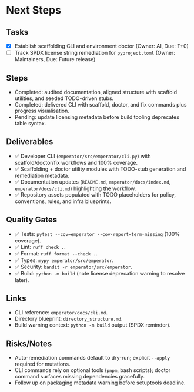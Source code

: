 # Next Steps

## Tasks
- [x] Establish scaffolding CLI and environment doctor (Owner: AI, Due: T+0)
- [ ] Track SPDX license string remediation for `pyproject.toml` (Owner: Maintainers, Due: Future release)

## Steps
- Completed: audited documentation, aligned structure with scaffold utilities, and seeded TODO-driven stubs.
- Completed: delivered CLI with scaffold, doctor, and fix commands plus progress visualisation.
- Pending: update licensing metadata before build tooling deprecates table syntax.

## Deliverables
- ✅ Developer CLI (`emperator/src/emperator/cli.py`) with scaffold/doctor/fix workflows and 100% coverage.
- ✅ Scaffolding + doctor utility modules with TODO-stub generation and remediation metadata.
- ✅ Documentation updates (`README.md`, `emperator/docs/index.md`, `emperator/docs/cli.md`) highlighting the workflow.
- ✅ Repository assets populated with TODO placeholders for policy, conventions, rules, and infra blueprints.

## Quality Gates
- ✅ Tests: `pytest --cov=emperator --cov-report=term-missing` (100% coverage).
- ✅ Lint: `ruff check .`.
- ✅ Format: `ruff format --check .`.
- ✅ Types: `mypy emperator/src/emperator`.
- ✅ Security: `bandit -r emperator/src/emperator`.
- ✅ Build: `python -m build` (note license deprecation warning to resolve later).

## Links
- CLI reference: `emperator/docs/cli.md`.
- Directory blueprint: `directory_structure.md`.
- Build warning context: `python -m build` output (SPDX reminder).

## Risks/Notes
- Auto-remediation commands default to dry-run; explicit `--apply` required for mutations.
- CLI commands rely on optional tools (`pnpm`, bash scripts); doctor command surfaces missing dependencies gracefully.
- Follow up on packaging metadata warning before setuptools deadline.
